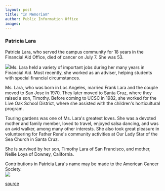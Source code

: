```yaml
---
layout: post
title: "In Memoriam"
author: Public Information Office
images:
---
```


### Patricia Lara

Patricia Lara, who served the campus community for 18 years in the Financial Aid Office, died of cancer on July 7. She was 53.  
  
![][1]Ms. Lara held a variety of important jobs during her many years in Financial Aid. Most recently, she worked as an adviser, helping students with special financial circumstances.  
  
Ms. Lara, who was born in Los Angeles, married Frank Lara and the couple moved to San Jose in 1970. They later moved to Santa Cruz, where they raised a son, Timothy. Before coming to UCSC in 1982, she worked for the Live Oak School District, where she assisted with the children's horticultural program.  
  
Touring gardens was one of Ms. Lara's greatest loves. She was a devoted mother and family member, loved to travel, enjoyed salsa dancing, and was an avid walker, among many other interests. She also took great pleasure in volunteering for Father Rene's community activities at Our Lady Star of the Sea Church in Santa Cruz.  
  
She is survived by her son, Timothy Lara of San Francisco, and mother, Nellie Loya of Downey, California.  
  
Contributions in Patricia Lara's name may be made to the American Cancer Society.  
![ ][2]

[1]: ../art/lara_pat.125.jpg
[2]: ../../images/trans.gif

[source](http://www1.ucsc.edu/currents/00-01/07-17/inmemoriam.html "Permalink to inmemoriam")
